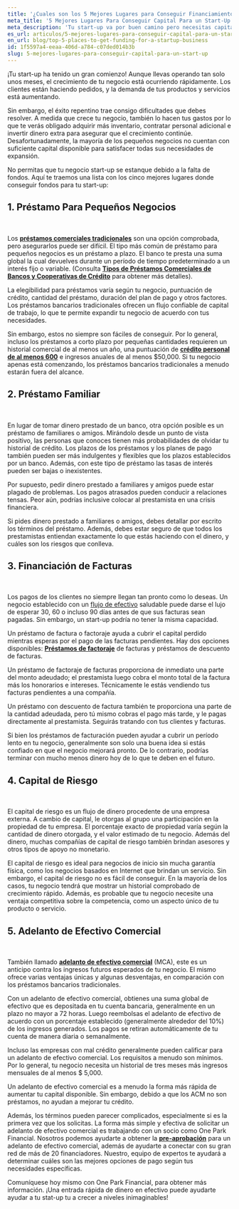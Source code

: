 ```yaml
---
title: '¿Cuales son los 5 Mejores Lugares para Conseguir Financiamiento para un Start-Up?'
meta_title: '5 Mejores Lugares Para Conseguir Capital Para un Start-Up'
meta_description: 'Tu start-up va por buen camino pero necesitas capital para continuar creciendo. ¿A donde acudir para un préstamo inmediato para tu negocio? Aqui te damos los 5 mejores lugares.'
es_url: articulos/5-mejores-lugares-para-conseguir-capital-para-un-start-up
en_url: blog/top-5-places-to-get-funding-for-a-startup-business
id: 1f5597a4-eeaa-406d-a784-c07ded014b3b
slug: 5-mejores-lugares-para-conseguir-capital-para-un-start-up
---
```

<p>&iexcl;Tu start-up ha tenido un gran comienzo! Aunque llevas operando tan solo unos meses, el crecimiento de tu negocio est&aacute; ocurriendo r&aacute;pidamente. Los clientes est&aacute;n haciendo pedidos, y la demanda de tus productos y servicios est&aacute; aumentando.</p>

<p>Sin embargo, el &eacute;xito repentino trae consigo dificultades que debes resolver. A medida que crece tu negocio, tambi&eacute;n lo hacen tus gastos por lo que te ver&aacute;s obligado adquirir m&aacute;s inventario, contratar personal adicional e invertir dinero extra para asegurar que el crecimiento contin&uacute;e. Desafortunadamente, la mayor&iacute;a de los peque&ntilde;os negocios no cuentan con suficiente capital disponible para satisfacer todas sus necesidades de expansi&oacute;n.</p>

<p>No permitas que tu negocio start-up se estanque debido a la falta de fondos. Aqu&iacute; te traemos una lista con los cinco mejores lugares donde conseguir fondos para tu start-up:</p>

<h2><strong>1. Pr&eacute;stamo Para Peque&ntilde;os Negocios</strong></h2>
</br>

<p>Los <strong><a href="https://www.oneparkfinancial.com/es/articulos/prestamos-a-corto-plazo-para-propiertarios-de-negocios-2020">pr&eacute;stamos comerciales tradicionales</a></strong> son una opci&oacute;n comprobada, pero asegurarlos puede ser dif&iacute;cil. El tipo m&aacute;s com&uacute;n de pr&eacute;stamo para peque&ntilde;os negocios es un pr&eacute;stamo a plazo. El banco te presta una suma global la cual devuelves durante un per&iacute;odo de tiempo predeterminado a un inter&eacute;s fijo o variable. (Consulta <strong><a href="https://www.oneparkfinancial.com/es/articulos/como-obtener-un-prestamo-para-pequenos-negocios-parte-2">Tipos de Pr&eacute;stamos Comerciales de Bancos y Cooperativas de Cr&eacute;dito</a></strong> para obtener m&aacute;s detalles).</p>

<p>La elegibilidad para pr&eacute;stamos var&iacute;a seg&uacute;n tu negocio, puntuaci&oacute;n de cr&eacute;dito, cantidad del pr&eacute;stamo, duraci&oacute;n del plan de pago y otros factores. Los pr&eacute;stamos bancarios tradicionales ofrecen un flujo confiable de capital de trabajo, lo que te permite expandir tu negocio de acuerdo con tus necesidades.</p>

<p>Sin embargo, estos no siempre son f&aacute;ciles de conseguir. Por lo general, incluso los pr&eacute;stamos a corto plazo por peque&ntilde;as cantidades requieren un historial comercial de al menos un a&ntilde;o, una puntuaci&oacute;n de <strong><a href="https://www.oneparkfinancial.com/es/articulos/que-prestamos-para-negocios-existen-para-un-puntaje-de-credito-de-600">cr&eacute;dito personal de al menos 600</a></strong> e ingresos anuales de al menos $50,000. Si tu negocio apenas est&aacute; comenzando, los pr&eacute;stamos bancarios tradicionales a menudo estar&aacute;n fuera del alcance.&nbsp;&nbsp;</p>

<h2><strong>2. Pr&eacute;stamo Familiar</strong></h2>
</br>

<p>En lugar de tomar dinero prestado de un banco, otra opci&oacute;n posible es un pr&eacute;stamo de familiares o amigos. Mir&aacute;ndolo desde un punto de vista positivo, las personas que conoces tienen m&aacute;s probabilidades de olvidar tu historial de cr&eacute;dito. Los plazos de los pr&eacute;stamos y los planes de pago tambi&eacute;n pueden ser m&aacute;s indulgentes y flexibles que los plazos establecidos por un banco. Adem&aacute;s, con este tipo de pr&eacute;stamo las tasas de inter&eacute;s pueden ser bajas o inexistentes.&nbsp;</p>

<p>Por supuesto, pedir dinero prestado a familiares y amigos puede estar plagado de problemas. Los pagos atrasados pueden conducir a relaciones tensas. Peor a&uacute;n, podr&iacute;as inclusive colocar al prestamista en una crisis financiera.</p>

<p>Si pides dinero prestado a familiares o amigos, debes detallar por escrito los t&eacute;rminos del pr&eacute;stamo. Adem&aacute;s, debes estar seguro de que todos los prestamistas entiendan exactamente lo que est&aacute;s haciendo con el dinero, y cu&aacute;les son los riesgos que conlleva.&nbsp;</p>

<h2><strong>3. Financiaci&oacute;n de Facturas</strong></h2>
</br>

<p>Los pagos de los clientes no siempre llegan tan pronto como lo deseas. Un negocio establecido con un <a href="https://www.oneparkfinancial.com/es/articulos/evitar-problemas-de-efectivo-en-negocios">flujo de efectivo</a> saludable puede darse el lujo de esperar 30, 60 o incluso 90 d&iacute;as antes de que sus facturas sean pagadas. Sin embargo, un start-up podr&iacute;a no tener la misma capacidad.&nbsp;</p>

<p>Un pr&eacute;stamo de factura o factoraje ayuda a cubrir el capital perdido mientras esperas por el pago de las facturas pendientes. Hay dos opciones disponibles: <strong><a href="/es/articulos/como-funciona-el-factoraje-de-facturas">Pr&eacute;stamos de factoraje</a></strong> de facturas y pr&eacute;stamos de descuento de facturas.</p>

<p>Un pr&eacute;stamo de factoraje de facturas proporciona de inmediato una parte del monto adeudado; el prestamista luego cobra el monto total de la factura m&aacute;s los honorarios e intereses. T&eacute;cnicamente le est&aacute;s vendiendo tus facturas pendientes a una compa&ntilde;&iacute;a.</p>

<p>Un pr&eacute;stamo con descuento de factura tambi&eacute;n te proporciona una parte de la cantidad adeudada, pero t&uacute; mismo cobras el pago m&aacute;s tarde, y le pagas directamente al prestamista. Seguir&aacute;s tratando con tus clientes y facturas.</p>

<p>Si bien los pr&eacute;stamos de facturaci&oacute;n pueden ayudar a cubrir un per&iacute;odo lento en tu negocio, generalmente son solo una buena idea si est&aacute;s confiado en que el negocio mejorar&aacute; pronto. De lo contrario, podr&iacute;as terminar con mucho menos dinero hoy de lo que te deben en el futuro.</p>

<h2><strong>4. Capital de Riesgo</strong></h2>
</br>

<p>El capital de riesgo es un flujo de dinero procedente de una empresa externa. A cambio de capital, le otorgas al grupo una participaci&oacute;n en la propiedad de tu empresa. El porcentaje exacto de propiedad var&iacute;a seg&uacute;n la cantidad de dinero otorgada, y el valor estimado de tu negocio. Adem&aacute;s del dinero, muchas compa&ntilde;&iacute;as de capital de riesgo tambi&eacute;n brindan asesores y otros tipos de apoyo no monetario.&nbsp;&nbsp;</p>

<p>El capital de riesgo es ideal para negocios de inicio sin mucha garant&iacute;a f&iacute;sica, como los negocios basados en Internet que brindan un servicio. Sin embargo, el capital de riesgo no es f&aacute;cil de conseguir. En la mayor&iacute;a de los casos, tu negocio tendr&aacute; que mostrar un historial comprobado de crecimiento r&aacute;pido. Adem&aacute;s, es probable que tu negocio necesite una ventaja competitiva sobre la competencia, como un aspecto &uacute;nico de tu producto o servicio.&nbsp;&nbsp;&nbsp;</p>

<h2><strong>5. Adelanto de Efectivo Comercial</strong></h2>
</br>

<p>Tambi&eacute;n llamado <strong><a href="https://www.oneparkfinancial.com/es/articulos/que-es-un-adelanto-de-efectivo-para-comerciantes-y-como-funciona">adelanto de efectivo comercial</a></strong> (MCA), este es un anticipo contra los ingresos futuros esperados de tu negocio. El mismo ofrece varias ventajas &uacute;nicas y algunas desventajas, en comparaci&oacute;n con los pr&eacute;stamos bancarios tradicionales.</p>

<p>Con un adelanto de efectivo comercial, obtienes una suma global de efectivo que es depositada en tu cuenta bancaria, generalmente en un plazo no mayor a 72 horas. Luego reembolsas el adelanto de efectivo de acuerdo con un porcentaje establecido (generalmente alrededor del 10%) de los ingresos generados. Los pagos se retiran autom&aacute;ticamente de tu cuenta de manera diaria o semanalmente.</p>

<p>Incluso las empresas con mal cr&eacute;dito generalmente pueden calificar para un adelanto de efectivo comercial. Los requisitos a menudo son m&iacute;nimos. Por lo general, tu negocio necesita un historial de tres meses m&aacute;s ingresos mensuales de al menos $ 5,000.&nbsp;</p>

<p>Un adelanto de efectivo comercial es a menudo la forma m&aacute;s r&aacute;pida de aumentar tu capital disponible. Sin embargo, debido a que los ACM no son pr&eacute;stamos, no ayudan a mejorar tu cr&eacute;dito.</p>

<p>Adem&aacute;s, los t&eacute;rminos pueden parecer complicados, especialmente si es la primera vez que los solicitas. La forma m&aacute;s simple y efectiva de solicitar un adelanto de efectivo comercial es trabajando con un socio como One Park Financial. Nosotros podemos ayudarte a obtener la <strong><a href="https://www.oneparkfinancial.com/es/preaprob">pre-aprobaci&oacute;n</a></strong> para un adelanto de efectivo comercial, adem&aacute;s de ayudarte a conectar con su gran red de m&aacute;s de 20 financiadores. Nuestro, equipo de expertos te ayudar&aacute; a determinar cu&aacute;les son las mejores opciones de pago seg&uacute;n tus necesidades espec&iacute;ficas.&nbsp;&nbsp; &nbsp;</p>

<p>Comun&iacute;quese hoy mismo con One Park Financial, para obtener m&aacute;s informaci&oacute;n. &iexcl;Una entrada r&aacute;pida de dinero en efectivo puede ayudarte ayudar a tu stat-up tu a crecer a niveles inimaginables!&nbsp;</p>